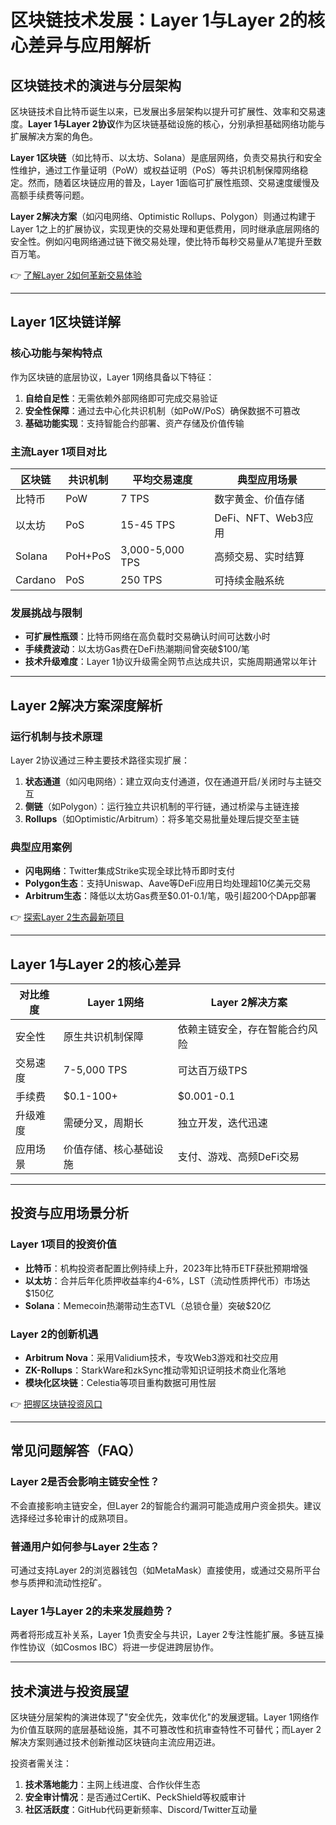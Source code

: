 # 区块链技术发展：Layer 1与Layer 2的核心差异与应用解析

## 区块链技术的演进与分层架构

区块链技术自比特币诞生以来，已发展出多层架构以提升可扩展性、效率和交易速度。**Layer 1与Layer 2协议**作为区块链基础设施的核心，分别承担基础网络功能与扩展解决方案的角色。

**Layer 1区块链**（如比特币、以太坊、Solana）是底层网络，负责交易执行和安全性维护，通过工作量证明（PoW）或权益证明（PoS）等共识机制保障网络稳定。然而，随着区块链应用的普及，Layer 1面临可扩展性瓶颈、交易速度缓慢及高额手续费等问题。

**Layer 2解决方案**（如闪电网络、Optimistic Rollups、Polygon）则通过构建于Layer 1之上的扩展协议，实现更快的交易处理和更低费用，同时继承底层网络的安全性。例如闪电网络通过链下微交易处理，使比特币每秒交易量从7笔提升至数百万笔。

👉 [了解Layer 2如何革新交易体验](https://bit.ly/okx_welcome)

---

## Layer 1区块链详解

### 核心功能与架构特点

作为区块链的底层协议，Layer 1网络具备以下特征：
1. **自给自足性**：无需依赖外部网络即可完成交易验证
2. **安全性保障**：通过去中心化共识机制（如PoW/PoS）确保数据不可篡改
3. **基础功能实现**：支持智能合约部署、资产存储及价值传输

### 主流Layer 1项目对比

| 区块链   | 共识机制 | 平均交易速度 | 典型应用场景        |
|----------|----------|--------------|---------------------|
| 比特币   | PoW      | 7 TPS        | 数字黄金、价值存储  |
| 以太坊   | PoS      | 15-45 TPS    | DeFi、NFT、Web3应用 |
| Solana   | PoH+PoS  | 3,000-5,000 TPS | 高频交易、实时结算  |
| Cardano  | PoS      | 250 TPS      | 可持续金融系统      |

### 发展挑战与限制

- **可扩展性瓶颈**：比特币网络在高负载时交易确认时间可达数小时
- **手续费波动**：以太坊Gas费在DeFi热潮期间曾突破$100/笔
- **技术升级难度**：Layer 1协议升级需全网节点达成共识，实施周期通常以年计

---

## Layer 2解决方案深度解析

### 运行机制与技术原理

Layer 2协议通过三种主要技术路径实现扩展：
1. **状态通道**（如闪电网络）：建立双向支付通道，仅在通道开启/关闭时与主链交互
2. **侧链**（如Polygon）：运行独立共识机制的平行链，通过桥梁与主链连接
3. **Rollups**（如Optimistic/Arbitrum）：将多笔交易批量处理后提交至主链

### 典型应用案例

- **闪电网络**：Twitter集成Strike实现全球比特币即时支付
- **Polygon生态**：支持Uniswap、Aave等DeFi应用日均处理超10亿美元交易
- **Arbitrum生态**：降低以太坊Gas费至$0.01-0.1/笔，吸引超200个DApp部署

👉 [探索Layer 2生态最新项目](https://bit.ly/okx_welcome)

---

## Layer 1与Layer 2的核心差异

| 对比维度     | Layer 1网络           | Layer 2解决方案          |
|--------------|-----------------------|--------------------------|
| 安全性       | 原生共识机制保障      | 依赖主链安全，存在智能合约风险 |
| 交易速度     | 7-5,000 TPS           | 可达百万级TPS            |
| 手续费       | $0.1-100+             | $0.001-0.1               |
| 升级难度     | 需硬分叉，周期长      | 独立开发，迭代迅速       |
| 应用场景     | 价值存储、核心基础设施 | 支付、游戏、高频DeFi交易 |

---

## 投资与应用场景分析

### Layer 1项目的投资价值
- **比特币**：机构投资者配置比例持续上升，2023年比特币ETF获批预期增强
- **以太坊**：合并后年化质押收益率约4-6%，LST（流动性质押代币）市场达$150亿
- **Solana**：Memecoin热潮带动生态TVL（总锁仓量）突破$20亿

### Layer 2的创新机遇
- **Arbitrum Nova**：采用Validium技术，专攻Web3游戏和社交应用
- **ZK-Rollups**：StarkWare和zkSync推动零知识证明技术商业化落地
- **模块化区块链**：Celestia等项目重构数据可用性层

👉 [把握区块链投资风口](https://bit.ly/okx_welcome)

---

## 常见问题解答（FAQ）

### Layer 2是否会影响主链安全性？
不会直接影响主链安全，但Layer 2的智能合约漏洞可能造成用户资金损失。建议选择经过多轮审计的成熟项目。

### 普通用户如何参与Layer 2生态？
可通过支持Layer 2的浏览器钱包（如MetaMask）直接使用，或通过交易所平台参与质押和流动性挖矿。

### Layer 1与Layer 2的未来发展趋势？
两者将形成互补关系，Layer 1负责安全与共识，Layer 2专注性能扩展。多链互操作性协议（如Cosmos IBC）将进一步促进跨层协作。

---

## 技术演进与投资展望

区块链分层架构的演进体现了"安全优先，效率优化"的发展逻辑。Layer 1网络作为价值互联网的底层基础设施，其不可篡改性和抗审查特性不可替代；而Layer 2解决方案则通过技术创新推动区块链向主流应用迈进。

投资者需关注：
1. **技术落地能力**：主网上线进度、合作伙伴生态
2. **安全审计情况**：是否通过CertiK、PeckShield等权威审计
3. **社区活跃度**：GitHub代码更新频率、Discord/Twitter互动量

